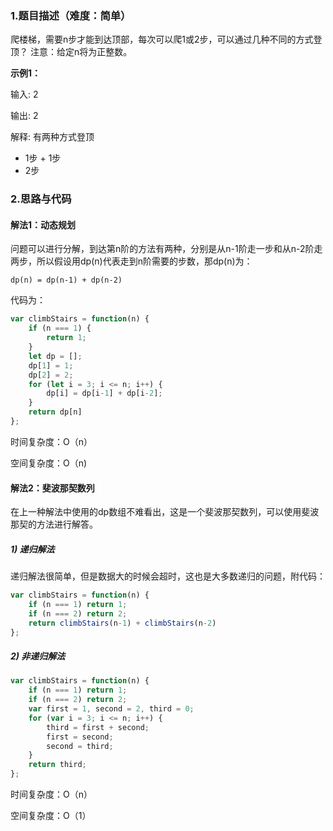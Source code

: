 ### **1.题目描述（难度：简单）**
爬楼梯，需要n步才能到达顶部，每次可以爬1或2步，可以通过几种不同的方式登顶？
注意：给定n将为正整数。

**示例1：**

输入: 2

输出: 2

解释: 有两种方式登顶

* 1步 + 1步
* 2步

### 2.思路与代码

#### 解法1：动态规划

问题可以进行分解，到达第n阶的方法有两种，分别是从n-1阶走一步和从n-2阶走两步，所以假设用dp(n)代表走到n阶需要的步数，那dp(n)为：

	dp(n) = dp(n-1) + dp(n-2)
	
代码为：
```javascript
var climbStairs = function(n) {
    if (n === 1) {
        return 1;
    }
    let dp = [];
    dp[1] = 1;
    dp[2] = 2;
    for (let i = 3; i <= n; i++) {
        dp[i] = dp[i-1] + dp[i-2];
    }
    return dp[n]
};
```
时间复杂度：O（n）

空间复杂度：O（n)

#### 解法2：斐波那契数列
在上一种解法中使用的dp数组不难看出，这是一个斐波那契数列，可以使用斐波那契的方法进行解答。
##### 1) 递归解法
递归解法很简单，但是数据大的时候会超时，这也是大多数递归的问题，附代码：
```javascript
var climbStairs = function(n) {
    if (n === 1) return 1;
    if (n === 2) return 2;
    return climbStairs(n-1) + climbStairs(n-2)
};
```
##### 2) 非递归解法
```javascript
var climbStairs = function(n) {
    if (n === 1) return 1;
    if (n === 2) return 2;
    var first = 1, second = 2, third = 0;
    for (var i = 3; i <= n; i++) {
        third = first + second;
        first = second;
        second = third;
    }
    return third;
};
```
时间复杂度：O（n）

空间复杂度：O（1）
